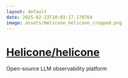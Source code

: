 ```yaml
---
layout: default
date: 2025-02-23T10:03:17.178764
image: assets/Helicone_helicone_cropped.png
---
```


# [Helicone/helicone](https://github.com/Helicone/helicone)

Open-source LLM observability platform
